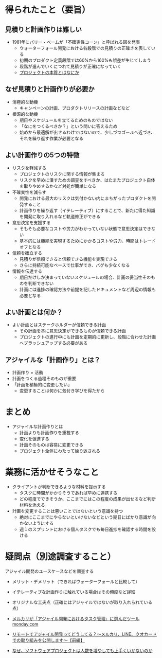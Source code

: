# 得られたこと（要旨）

## 見積りと計画作りは難しい
- 1981年にバリー・ベームが「不確実性コーン」と呼ばれる図を発表
	- ウォーターフォール開発における各段階での見積りの正確さを表している
	- 初期のプロダクト定義段階では60%から160%も誤差が生じてしまう
	- 段階が進んでいくにつれて見積りが正確になっていく
	- [プロジェクトの本質とはなにか](https://xtech.nikkei.com/it/article/COLUMN/20131001/508039/)

## なぜ見積りと計画作りが必要か
- 消極的な動機
	- キャンペーンの計画、プロダクトリリースの計画などなど
- 根源的な動機
	- 期日やスケジュールを立てるためのものではない
	- 「なにをつくるべきか？」という問いに答えるため
	- 始めから最適解が出せるわけではないので、少しづつゴールへ近づき、それを繰り返す作業が必要となる

## よい計画作りの5つの特徴
- リスクを軽減する
	- プロジェクトのリスクに関する情報が集まる
	- リスクを早めに潰すための調査をすべきか、はたまたプロジェクト自体を取りやめするかなど対処が簡単になる
- 不確実性を減らす
	- 開発における最大のリスクは気付かない内にまちがったプロダクトを開発すること
	- 計画作りを繰り返す（イテレーティブ）にすることで、新たに得た知識を開発に取り入れるなど軌道修正ができる
- 意思決定を支援する
	- そもそも必要なコストや労力がわかっていない状態で意思決定はできない
	- 基本的には機能を実現するためにかかるコストや労力、時間はトレードオフとなる
- 信頼を確立する
	- 見積りが信頼できると信頼できる機能を実現できる
	- さらに持続可能なペースで仕事ができ、バグも少なくなる
- 情報を伝達する
	- 期日だけしか決まっていないスケジュールの場合、計画の妥当性そのものを判断できない
	- 計画には進捗の確認方法や前提を記したドキュメントなど周辺の情報も必要となる

## よい計画とは何か？
- よい計画とはステークホルダーが信頼できる計画
	- その計画を基に意思決定ができるものが信頼できる計画
	- プロジェクトの進行中にも計画を定期的に更新し、段階に合わせた計画へブラッシュアップする必要がある

## アジャイルな「計画作り」とは？
- 計画作り = 活動
- 計画をつくる過程そのものが重要
- 「計画を積極的に変更したい」
	- 変更することは何かに気付き学びを得たから

# まとめ
- アジャイルな計画作りとは
	- 計画よりも計画作りを重視する
	- 変化を促進する
	- 計画そのものは容易に変更できる
	- プロジェクト全体にわたって繰り返される

# 業務に活かせそうなこと
- クライアントが判断できるような材料を提示する
	- タスクに時間がかかりそうであれば早めに連携する
	- どの程度でできそうか、ここまでにはこの程度の成果が出せるなど判断材料を添える
- 計画を変更することは悪いことではないという意識を持つ
	- 絶対にここまでにやらないといけないなどという期日にばかり意識が向かないようにする
	- 週１のスプリントにおける個人タスクでも毎日進捗を確認する時間を設ける

# 疑問点（別途調査すること）
アジャイル開発のユースケースなどを調査する
- メリット・デメリット（できればウォーターフォールと比較して）
- イテレーティブな計画作りに触れている場合はその頻度など詳細
- オリジナルな工夫点（正確にはアジャイルではないが取り入れられている点）

- [メルカリが「アジャイル開発におけるタスク管理」に選んだツールmonday.com](https://monday.gaprise.jp/blog/0036)
- [リモートでアジャイル開発ってどうしてる？〜メルカリ、LINE、クオカードでの取り組みを公開します〜【前編】](https://engineer-lab.findy-code.io/engineer_agile01)
- [なぜ、ソフトウェアプロジェクトは人数を増やしても上手くいかないのか](https://qiita.com/hirokidaichi/items/7f7f7881acba9302301f)

